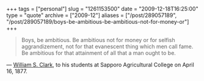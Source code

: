 +++
tags = ["personal"]
slug = "1261153500"
date = "2009-12-18T16:25:00"
type = "quote"
archive = ["2009-12"]
aliases = ["/post/289057189", "/post/289057189/boys-be-ambitious-be-ambitious-not-for-money-or"]
+++

> Boys, be ambitious. Be ambitious not for money or for selfish
> aggrandizement, not for that evanescent thing which men call fame. Be
> ambitious for that attainment of all that a man ought to be.

— [William S. Clark][1], to his students at Sapporo Agricultural College
on April 16, 1877.

[1]: http://en.wikipedia.org/wiki/William_S._Clark
